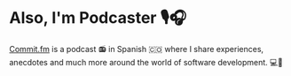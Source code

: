 # Also, I'm Podcaster 🎙🎧

[Commit.fm](https://twitter.com/commitfm) is a podcast 📻 in Spanish 🇨🇴 where I share experiences, anecdotes and much more around the world of software development. 💻🚀
